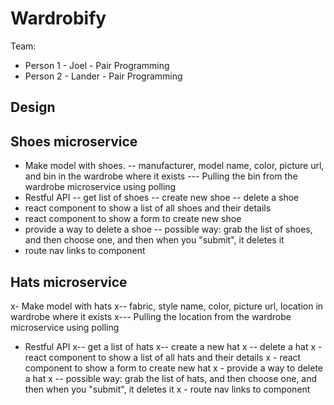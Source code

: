# Wardrobify

Team:

* Person 1 - Joel - Pair Programming 
* Person 2 - Lander - Pair Programming

## Design

## Shoes microservice

- Make model with shoes.
-- manufacturer, model name, color, picture url, and bin in the wardrobe where it exists
--- Pulling the bin from the wardrobe microservice using polling
- Restful API
-- get list of shoes
-- create new shoe
-- delete a shoe
- react component to show a list of all shoes and their details
- react component to show a form to create new shoe
- provide a way to delete a shoe
-- possible way: grab the list of shoes, and then choose one, and then when you "submit", it deletes it
- route nav links to component

## Hats microservice

x- Make model with hats
x-- fabric, style name, color, picture url, location in wardrobe where it exists
x--- Pulling the location from the wardrobe microservice using polling
- Restful API
x-- get a list of hats
x-- create a new hat
x -- delete a hat
x - react component to show a list of all hats and their details
x - react component to show a form to create new hat
x - provide a way to delete a hat
x -- possible way: grab the list of hats, and then choose one, and then when you "submit", it deletes it
x - route nav links to component